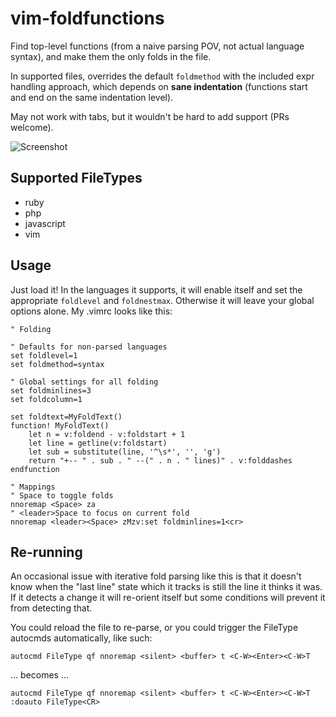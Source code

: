# vim-foldfunctions
Find top-level functions (from a naive parsing POV, not actual language syntax), and make them the only folds in the file.

In supported files, overrides the default `foldmethod` with the included expr handling approach, which depends on **sane indentation** (functions start and end on the same indentation level).

May not work with tabs, but it wouldn't be hard to add support (PRs welcome).

![Screenshot](http://g.recordit.co/AKUiqTjJWO.gif)

## Supported FileTypes

- ruby
- php
- javascript
- vim

## Usage

Just load it! In the languages it supports, it will enable itself and set the appropriate `foldlevel` and `foldnestmax`. Otherwise it will leave your global options alone. My .vimrc looks like this:

```
" Folding

" Defaults for non-parsed languages
set foldlevel=1
set foldmethod=syntax

" Global settings for all folding
set foldminlines=3
set foldcolumn=1

set foldtext=MyFoldText() 
function! MyFoldText()
	let n = v:foldend - v:foldstart + 1 
	let line = getline(v:foldstart)
	let sub = substitute(line, '^\s*', '', 'g')
	return "+-- " . sub . " --(" . n . " lines)" . v:folddashes
endfunction

" Mappings
" Space to toggle folds
nnoremap <Space> za
" <leader>Space to focus on current fold
nnoremap <leader><Space> zMzv:set foldminlines=1<cr>
```

## Re-running

An occasional issue with iterative fold parsing like this is that it doesn't know when the "last line" state which it tracks is still the line it thinks it was. If it detects a change it will re-orient itself but some conditions will prevent it from detecting that.

You could reload the file to re-parse, or you could trigger the FileType autocmds automatically, like such:

```
autocmd FileType qf nnoremap <silent> <buffer> t <C-W><Enter><C-W>T
```

... becomes ...

```
autocmd FileType qf nnoremap <silent> <buffer> t <C-W><Enter><C-W>T :doauto FileType<CR>
```
